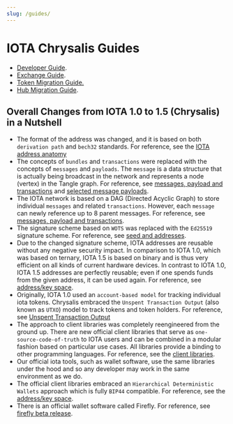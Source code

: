 ```yaml
---
slug: /guides/
---
```


# IOTA Chrysalis Guides

- [Developer Guide](./dev_guide.md).
- [Exchange Guide](./exchange_guide.md).
- [Token Migration Guide.](./token_guide.md)
- [Hub Migration Guide](./hub_guide.md).


## Overall Changes from IOTA 1.0 to 1.5 (Chrysalis) in a Nutshell
* The format of the address was changed, and it is based on both `derivation path` and `bech32` standards. For reference, see the [IOTA address anatomy](./dev_guide.md#iota-15-address-anatomy)
* The concepts of `bundles` and `transactions` were replaced with the concepts of `messages` and `payloads`. The `message` is a data structure that is actually being broadcast in the network and represents a node (vertex) in the Tangle graph. For reference, see [messages, payload and transactions](./dev_guide.md#messages-payload-and-transactions) and [selected message payloads](./dev_guide.md#selected-message-payloads).
* The IOTA network is based on a DAG (Directed Acyclic Graph) to store individual `messages` and related `transactions`. However, each `message` can newly reference up to 8 parent messages. For reference, see [messages, payload and transactions](./dev_guide.md#messages-payload-and-transactions).
* The signature scheme based on `WOTS` was replaced with the `Ed25519` signature scheme. For reference, see [seed and addresses](./dev_guide.md#seed-and-addresses).
* Due to the changed signature scheme, IOTA addresses are reusable without any negative security impact. In comparison to IOTA 1.0, which was based on ternary, IOTA 1.5 is based on binary and is thus very efficient on all kinds of current hardware devices. In contrast to IOTA 1.0, IOTA 1.5 addresses are perfectly reusable; even if one spends funds from the given address, it can be used again. For reference, see [address/key space](./dev_guide.md#addresskey-space).
* Originally, IOTA 1.0 used an `account-based model` for tracking individual iota tokens. Chrysalis embraced the `Unspent Transaction Output` (also known as `UTXO`) model to track tokens and token holders. For reference, see [Unspent Transaction Output](./dev_guide.md#unspent-transaction-output-utxo)
* The approach to client libraries was completely reengineered from the ground up. There are new official client libraries that serve as `one-source-code-of-truth` to IOTA users and can be combined in a modular fashion based on particular use cases. All libraries provide a binding to other programming languages. For reference, see the [client libraries](../libraries/overview.md).
* Our official iota tools, such as wallet software, use the same libraries under the hood and so any developer may work in the same environment as we do.
* The official client libraries embraced an `Hierarchical Deterministic Wallets` approach which is fully `BIP44` compatible. For reference, see the [address/key space](./dev_guide.md#addresskey-space).
* There is an official wallet software called Firefly. For reference, see [firefly beta release](https://blog.iota.org/firefly-beta-release/).
